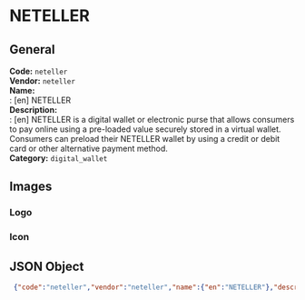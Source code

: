 # NETELLER 
## General 
**Code:** `neteller`  
**Vendor:** `neteller`  
**Name:**  
:	[en] NETELLER  
**Description:**  
: [en] NETELLER is a digital wallet or electronic purse that allows consumers to pay online using a pre-loaded value securely stored in a virtual wallet. Consumers can preload their NETELLER wallet by using a credit or debit card or other alternative payment method.  
**Category:** `digital_wallet`  
## Images 
### Logo 
### Icon 
## JSON Object 
```json
 {"code":"neteller","vendor":"neteller","name":{"en":"NETELLER"},"description":{"en":"NETELLER is a digital wallet or electronic purse that allows consumers to pay online using a pre-loaded value securely stored in a virtual wallet. Consumers can preload their NETELLER wallet by using a credit or debit card or other alternative payment method."},"countries":null,"category":"digital_wallet"}```  

